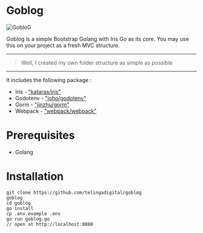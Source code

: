 # Goblog

![GobloG](https://telingadigital.com/image/public/r4CnGtY5x0twqEm451EAcfLuPg3Y7H7WQ2nSJpT1.png)

Goblog is a simple Bootstrap Golang with Iris Go as its core. You may use this on your project as a fresh MVC structure.

---

> Well, I created my own folder structure as simple as possible

---

It includes the following package :

* Iris - ["kataras/iris"](https://github.com/kataras/iris)
* Godotenv - ["joho/godotenv"](https://github.com/joho/godotenv)
* Gorm - ["jinzhu/gorm"](https://github.com/jinzhu/gorm)
* Webpack - ["webpack/webpack"](https://github.com/webpack/webpack)


# Prerequisites

* Golang

# Installation

```
git clone https://github.com/telingadigital/goblog
goblog
cd goblog
go install
cp .env.example .env
go run goblog.go
// open at http://localhost:8080
```
